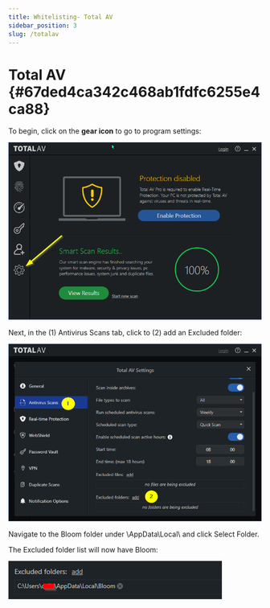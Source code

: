 ```yaml
---
title: Whitelisting- Total AV
sidebar_position: 3
slug: /totalav
---
```




# Total AV {#67ded4ca342c468ab1fdfc6255e4ca88}


To begin, click on the **gear icon** to go to program settings:


![](./totalav.4642d971-fdba-4cf2-9de7-fb420bc94ae1.png)


Next, in the (1) Antivirus Scans tab, click to (2) add an Excluded folder:


![](./totalav.93c293f1-dcf3-4a02-bb9f-8741e0fd125f.png)


Navigate to the Bloom folder under \AppData\Local\ and click Select Folder.


The Excluded folder list will now have Bloom: 


![](./totalav.1d8e843f-b954-4b55-b3c7-0164cdc6a2e4.png)


